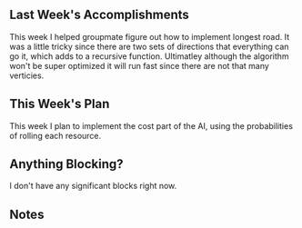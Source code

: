 ## Last Week's Accomplishments

This week I helped groupmate figure out how to implement longest road. It was a little tricky since there are two sets of directions that everything can go it, which adds to a recursive function. Ultimatley although the algorithm won't be super optimized it will run fast since there are not that many verticies.


## This Week's Plan

This week I plan to implement the cost part of the AI, using the probabilities of rolling each resource.

## Anything Blocking?

I don't have any significant blocks right now. 

## Notes
